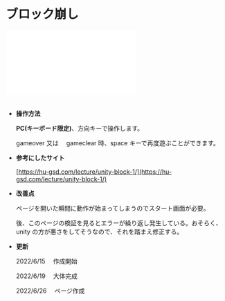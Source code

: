 # ブロック崩し

<html lang="ja">
    <head>
        <meta charset="utf8">
        <link rel="stylesheet" href="style.css">
    </head>
    <body>
        <div class="webgl">
            <iframe 
            loading="lazy" 
            src="./practice1/index.html"
            scrolling="no"  
            frameborder="0" 
            allowfullscreen></iframe>
        </div>
    </body>
</html>
<!-- <iframe width="幅の数値" height="高さの数値" src="WebGLプレイヤーを公開しているURL" frameborder="0" allowfullscreen></iframe> -->

<br/>

- **操作方法**

  **PC(キーボード限定)**、方向キーで操作します。

  gameover 又は　 gameclear 時、space キーで再度遊ぶことができます。

- **参考にしたサイト**

  [https://hu-gsd.com/lecture/unity-block-1/](https://hu-gsd.com/lecture/unity-block-1/)

- **改善点**

  ページを開いた瞬間に動作が始まってしまうのでスタート画面が必要。

  後、このページの検証を見るとエラーが繰り返し発生している。おそらく、unity の方が悪さをしてそうなので、それを踏まえ修正する。

- **更新**

  2022/6/15 　作成開始

  2022/6/19 　大体完成

  2022/6/26 　ページ作成

